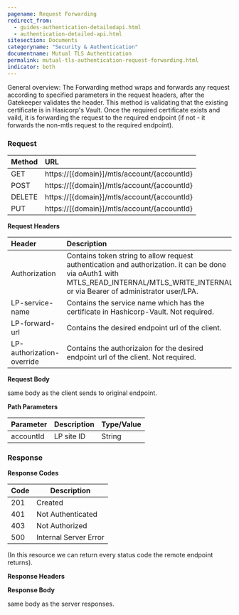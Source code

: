 ```yaml
---
pagename: Request Forwarding
redirect_from:
  - guides-authentication-detailedapi.html
  - authentication-detailed-api.html
sitesection: Documents
categoryname: "Security & Authentication"
documentname: Mutual TLS Authentication
permalink: mutual-tls-authentication-request-forwarding.html
indicator: both
---
```


General overview:
The Forwarding method wraps and forwards any request according to specified parameters in the request headers, after the Gatekeeper validates the header. This method is validating that the existing certificate is in Hasicorp's Vault. Once the required certificate exists and vaild, it is forwarding the request to the required endpoint (if not - it forwards the non-mtls request to the required endpoint).

### Request

 |Method|      URL|  
 |:--------  |:---  |
 |GET|  https://[{domain}]/mtls/account/{accountId}  |
 |POST|  https://[{domain}]/mtls/account/{accountId}  |
 |DELETE|  https://[{domain}]/mtls/account/{accountId}  |
 |PUT|  https://[{domain}]/mtls/account/{accountId}  |

**Request Headers**

 |Header         |Description  |
 |:------|        :--------  |
 |Authorization|    Contains token string to allow request authentication and authorization. it can be done via oAuth1 with     MTLS_READ_INTERNAL/MTLS_WRITE_INTERNAL or via Bearer of administrator user/LPA. |
 |LP-service-name|  Contains the service name which has the certificate in Hashicorp-Vault. Not required. |
 |LP-forward-url|   Contains the desired endpoint url of the client.  |
 |LP-authorization-override|  Contains the authorizaion for the desired endpoint url of the client. Not required. |

**Request Body**

same body as the client sends to original endpoint.

**Path Parameters**

 |Parameter|  Description|  Type/Value |
 |:------    |:--------    |:--------|
 |accountId|  LP site ID|   String |

### Response

**Response Codes**

| Code | Description           |
|------|-----------------------|
| 201  | Created               |
| 401  | Not Authenticated     |
| 403  | Not Authorized        |
| 500  | Internal Server Error |

(In this resource we can return every status code the remote endpoint returns).

**Response Headers**

**Response Body**

same body as the server responses.
